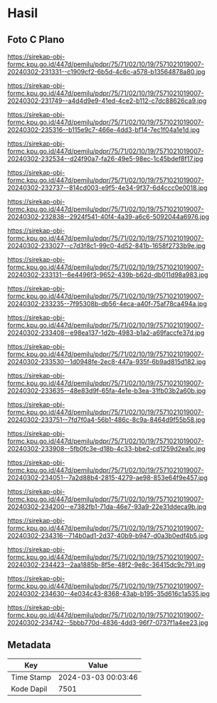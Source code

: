 # Hasil

## Foto C Plano

https://sirekap-obj-formc.kpu.go.id/447d/pemilu/pdpr/75/71/02/10/19/7571021019007-20240302-231331--c1909cf2-6b5d-4c6c-a578-b13564878a80.jpg

https://sirekap-obj-formc.kpu.go.id/447d/pemilu/pdpr/75/71/02/10/19/7571021019007-20240302-231749--a4d4d9e9-41ed-4ce2-b112-c7dc88626ca9.jpg

https://sirekap-obj-formc.kpu.go.id/447d/pemilu/pdpr/75/71/02/10/19/7571021019007-20240302-235316--b115e9c7-466e-4dd3-bf14-7ec1f04a1e1d.jpg

https://sirekap-obj-formc.kpu.go.id/447d/pemilu/pdpr/75/71/02/10/19/7571021019007-20240302-232534--d24f90a7-fa26-49e5-98ec-1c45bdef8f17.jpg

https://sirekap-obj-formc.kpu.go.id/447d/pemilu/pdpr/75/71/02/10/19/7571021019007-20240302-232737--814cd003-e9f5-4e34-9f37-6d4ccc0e0018.jpg

https://sirekap-obj-formc.kpu.go.id/447d/pemilu/pdpr/75/71/02/10/19/7571021019007-20240302-232838--2924f541-40f4-4a39-a6c6-5092044a6976.jpg

https://sirekap-obj-formc.kpu.go.id/447d/pemilu/pdpr/75/71/02/10/19/7571021019007-20240302-233027--c7d3f8c1-99c0-4d52-841b-1658f2733b9e.jpg

https://sirekap-obj-formc.kpu.go.id/447d/pemilu/pdpr/75/71/02/10/19/7571021019007-20240302-233131--6e4496f3-9652-439b-b62d-db011d98a983.jpg

https://sirekap-obj-formc.kpu.go.id/447d/pemilu/pdpr/75/71/02/10/19/7571021019007-20240302-233235--7f95308b-db56-4eca-a40f-75af78ca494a.jpg

https://sirekap-obj-formc.kpu.go.id/447d/pemilu/pdpr/75/71/02/10/19/7571021019007-20240302-233408--e98ea137-1d2b-4983-b1a2-a69faccfe37d.jpg

https://sirekap-obj-formc.kpu.go.id/447d/pemilu/pdpr/75/71/02/10/19/7571021019007-20240302-233530--1d0948fe-2ec8-447a-935f-6b9ad815d182.jpg

https://sirekap-obj-formc.kpu.go.id/447d/pemilu/pdpr/75/71/02/10/19/7571021019007-20240302-233635--48e83d9f-65fa-4e1e-b3ea-31fb03b2a60b.jpg

https://sirekap-obj-formc.kpu.go.id/447d/pemilu/pdpr/75/71/02/10/19/7571021019007-20240302-233751--7fd7f0a4-56b1-486c-8c9a-8464d9f55b58.jpg

https://sirekap-obj-formc.kpu.go.id/447d/pemilu/pdpr/75/71/02/10/19/7571021019007-20240302-233908--5fb0fc3e-d18b-4c33-bbe2-cd1259d2ea1c.jpg

https://sirekap-obj-formc.kpu.go.id/447d/pemilu/pdpr/75/71/02/10/19/7571021019007-20240302-234051--7a2d88b4-2815-4279-ae98-853e64f9e457.jpg

https://sirekap-obj-formc.kpu.go.id/447d/pemilu/pdpr/75/71/02/10/19/7571021019007-20240302-234200--e7382fb1-71da-46e7-93a9-22e31ddeca9b.jpg

https://sirekap-obj-formc.kpu.go.id/447d/pemilu/pdpr/75/71/02/10/19/7571021019007-20240302-234316--714b0ad1-2d37-40b9-b947-d0a3b0edf4b5.jpg

https://sirekap-obj-formc.kpu.go.id/447d/pemilu/pdpr/75/71/02/10/19/7571021019007-20240302-234423--2aa1885b-8f5e-48f2-9e8c-36415dc9c791.jpg

https://sirekap-obj-formc.kpu.go.id/447d/pemilu/pdpr/75/71/02/10/19/7571021019007-20240302-234630--4e034c43-8368-43ab-b195-35d616c1a535.jpg

https://sirekap-obj-formc.kpu.go.id/447d/pemilu/pdpr/75/71/02/10/19/7571021019007-20240302-234742--5bbb770d-4836-4dd3-96f7-0737f1a4ee23.jpg


## Metadata

| Key        | Value               |
| ---------- | ------------------- |
| Time Stamp | 2024-03-03 00:03:46 |
| Kode Dapil | 7501                |



